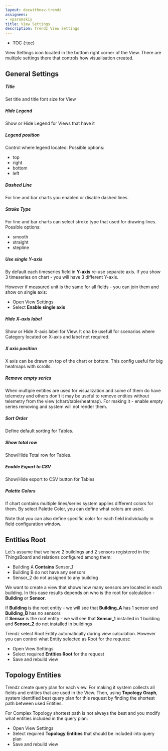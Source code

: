 ```yaml
---
layout: docwithnav-trendz
assignees:
- vparomskiy
title: View Settings
description: Trendz View Settings
---
```


* TOC
{:toc}

View Settings icon located in the bottom right corner of the View. There are multiple settings there that controls 
how visualisation created.

## General Settings
##### Title 
Set title and title font size for View
##### Hide Legend
Show or Hide Legend for Views that have it
##### Legend position
Control where legend located. Possible options:

* top
* right
* bottom
* left

##### Dashed Line
For line and bar charts you enabled or disable dashed lines.

##### Stroke Type 
For line and bar charts can select stroke type that used for drawing lines. Possible options:

* smooth
* straight
* stepline

##### Use single Y-axis

By default each timeseries field in **Y-axis** re-use separate axis. If you show 3 timeseries on chart - you will have 3 different Y-axis.

However if measured unit is the same for all fields - you can join them and show on single axis:

* Open View Settings
* Select **Enable single axis**

##### Hide X-axis label
Show or Hide X-axis label for View. It cna be usefull for scenarios where Category located on X-axis and label not required.

##### X axis position
X axis can be drawn on top of the chart or bottom. This config useful for big heatmaps with scrolls.

##### Remove empty series
When multiple entities are used for visualization and some of them do have telemetry and others don't it may be useful to 
remove entities without telemetry from the view (chart/table/heatmap). For making it - enable empty series removing and system will not render them.

##### Sort Order
Define default sorting for Tables.

##### Show total row
Show/Hide Total row for Tables.

##### Enable Export to CSV
Show/Hide export to CSV button for Tables

##### Palette Colors
If chart contains multiple lines/series system applies different colors for them. By select Palette Color, you can define what colors are used.

Note that you can also define specific color for each field individually in field configuration window. 

## Entities Root

Let's assume that we have 2 buildings and 2 sensors registered in the ThingsBoard and relations configured among them:

* Building A **Contains** Sensor_1
* Building B do not have any sensors
* Sensor_2 do not assigned to any building

We want to create a view that shows how many sensors are located in each building. In this case results depends on 
who is the root for calculation - **Building** or **Sensor**.

If **Building** is the root entity - we will see that **Building_A** has 1 sensor and **Building_B** has no sensors  
If **Sensor** is the root entity - we will see that **Sensor_1** installed in 1 building and **Sensor_2** do not installed in buildings

Trendz select Root Entity automatically during view calculation. However you can control what Entity selected as Root for the request:

* Open View Settings
* Select required **Entities Root** for the request
* Save and rebuild view  


## Topology Entities

Trendz create query plan for each view. For making it system collects all fields and entities that are used in the View. 
Then, using **Topology Graph**, system identified best query plan for this request by finding the shortest path between used Entities.

For Complex Topology shortest path is not always the best and you modify what entities included in the query plan:

* Open View Settings
* Select required **Topology Entities** that should be included into query plan
* Save and rebuild view
